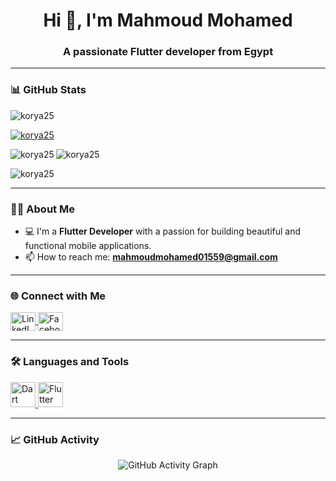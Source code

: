 <h1 align="center">Hi 👋, I'm Mahmoud Mohamed</h1>
<h3 align="center">A passionate Flutter developer from Egypt</h3>

---

### 📊 GitHub Stats

<p align="left">
  <img src="https://komarev.com/ghpvc/?username=korya25&label=Profile%20views&color=0e75b6&style=flat" alt="korya25" />
</p>

<p align="left">
  <a href="https://github.com/ryo-ma/github-profile-trophy">
    <img src="https://github-profile-trophy.vercel.app/?username=korya25" alt="korya25" />
  </a>
</p>

<p>
  <img align="left" src="https://github-readme-stats.vercel.app/api/top-langs?username=korya25&show_icons=true&locale=en&layout=compact" alt="korya25" />
  <img align="center" src="https://github-readme-stats.vercel.app/api?username=korya25&show_icons=true&locale=en" alt="korya25" />
</p>

<p>
  <img align="center" src="https://github-readme-streak-stats.herokuapp.com/?user=korya25&" alt="korya25" />
</p>

---

### 👨‍💻 About Me

- 💻 I'm a **Flutter Developer** with a passion for building beautiful and functional mobile applications.
- 📫 How to reach me: **mahmoudmohamed01559@gmail.com**

---

### 🌐 Connect with Me

<p align="left">
  <a href="https://www.linkedin.com/in/mahmoud-mohamed-5938ab28a" target="_blank">
    <img align="center" src="https://raw.githubusercontent.com/rahuldkjain/github-profile-readme-generator/master/src/images/icons/Social/linked-in-alt.svg" alt="LinkedIn" height="30" width="40" />
  </a>
  <a href="https://www.facebook.com/share/1d6nhkgxvy/" target="_blank">
    <img align="center" src="https://raw.githubusercontent.com/rahuldkjain/github-profile-readme-generator/master/src/images/icons/Social/facebook.svg" alt="Facebook" height="30" width="40" />
  </a>
</p>

---

### 🛠️ Languages and Tools

<p align="left">
  <a href="https://dart.dev" target="_blank" rel="noreferrer">
    <img src="https://www.vectorlogo.zone/logos/dartlang/dartlang-icon.svg" alt="Dart" width="40" height="40" />
  </a>
  <a href="https://flutter.dev" target="_blank" rel="noreferrer">
    <img src="https://www.vectorlogo.zone/logos/flutterio/flutterio-icon.svg" alt="Flutter" width="40" height="40" />
  </a>
</p>

---

### 📈 GitHub Activity

<p align="center">
  <img src="https://github-readme-activity-graph.vercel.app/graph?username=korya25&theme=github-compact" alt="GitHub Activity Graph" />
</p>
